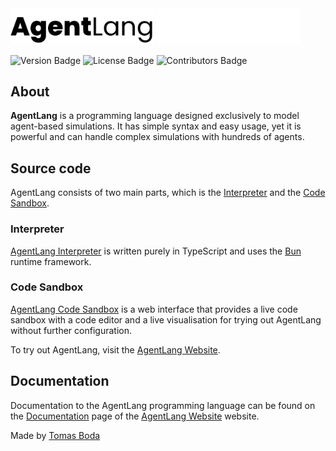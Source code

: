 <img src="./logo-dark.png#gh-light-mode-only" width="230">
<img src="./logo-light.png#gh-dark-mode-only" width="230">

![Version Badge](https://img.shields.io/badge/version-1.0.0-blue?style=flat)
![License Badge](https://img.shields.io/badge/license-MIT-red?style=flat)
![Contributors Badge](https://img.shields.io/badge/contributors-1-green?style=flat)

## About
**AgentLang** is a programming language designed exclusively to model agent-based simulations. It has simple syntax and easy usage, yet it is powerful and can handle complex simulations with hundreds of agents.

## Source code
AgentLang consists of two main parts, which is the [Interpreter](https://github.com/TomasBoda/agent-lang-interpreter) and the [Code Sandbox](https://github.com/TomasBoda/agent-lang-web).

### Interpreter
[AgentLang Interpreter](https://github.com/TomasBoda/agent-lang-interpreter) is written purely in TypeScript and uses the [Bun](https://bun.sh/) runtime framework.

### Code Sandbox
[AgentLang Code Sandbox](https://github.com/TomasBoda/agent-lang-web) is a web interface that provides a live code sandbox with a code editor and a live visualisation for trying out AgentLang without further configuration.

To try out AgentLang, visit the [AgentLang Website](https://agent-lang-web.vercel.app).

## Documentation
Documentation to the AgentLang programming language can be found on the [Documentation](https://agent-lang-web.vercel.app/documentation) page of the [AgentLang Website](https://agent-lang-web.vercel.app) website.

Made by [Tomas Boda](https://github.com/TomasBoda)